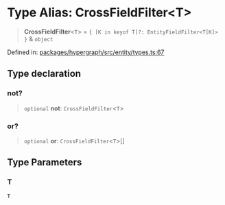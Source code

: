 # Type Alias: CrossFieldFilter\<T\>

> **CrossFieldFilter**\<`T`\> = `{ [K in keyof T]?: EntityFieldFilter<T[K]> }` & `object`

Defined in: [packages/hypergraph/src/entity/types.ts:67](https://github.com/hashirpm/hypergraph/blob/ab4ea1cdb9430798142e0d735aac9d31c2cf0ae0/packages/hypergraph/src/entity/types.ts#L67)

## Type declaration

### not?

> `optional` **not**: `CrossFieldFilter`\<`T`\>

### or?

> `optional` **or**: `CrossFieldFilter`\<`T`\>[]

## Type Parameters

### T

`T`
